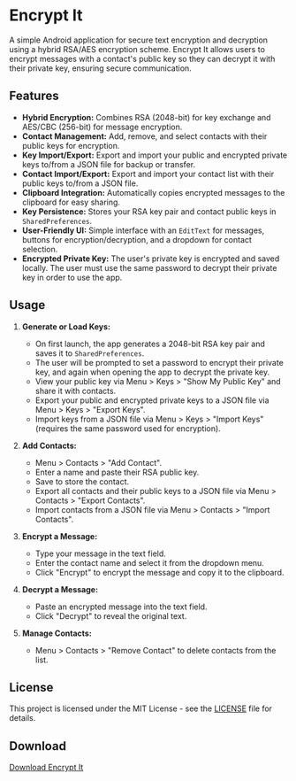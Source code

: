 # Encrypt It

A simple Android application for secure text encryption and decryption using a hybrid RSA/AES encryption scheme. Encrypt It allows users to encrypt messages with a contact's public key so they can decrypt it with their private key, ensuring secure communication.

## Features

-   **Hybrid Encryption:** Combines RSA (2048-bit) for key exchange and AES/CBC (256-bit) for message encryption.
-   **Contact Management:** Add, remove, and select contacts with their public keys for encryption.
-   **Key Import/Export:** Export and import your public and encrypted private keys to/from a JSON file for backup or transfer.
-   **Contact Import/Export:** Export and import your contact list with their public keys to/from a JSON file.
-   **Clipboard Integration:** Automatically copies encrypted messages to the clipboard for easy sharing.
-   **Key Persistence:** Stores your RSA key pair and contact public keys in `SharedPreferences`.
-   **User-Friendly UI:** Simple interface with an `EditText` for messages, buttons for encryption/decryption, and a dropdown for contact selection.
-   **Encrypted Private Key:** The user's private key is encrypted and saved locally. The user must use the same password to decrypt their private key in order to use the app.

## Usage

1.  **Generate or Load Keys:**
    
    -   On first launch, the app generates a 2048-bit RSA key pair and saves it to `SharedPreferences`.
    -   The user will be prompted to set a password to encrypt their private key, and again when opening the app to decrypt the private key.
    -   View your public key via Menu > Keys > "Show My Public Key" and share it with contacts.
    -   Export your public and encrypted private keys to a JSON file via Menu > Keys > "Export Keys".
    -   Import keys from a JSON file via Menu > Keys > "Import Keys" (requires the same password used for encryption).
2.  **Add Contacts:**
    
    -   Menu > Contacts > "Add Contact".
    -   Enter a name and paste their RSA public key.
    -   Save to store the contact.
    -   Export all contacts and their public keys to a JSON file via Menu > Contacts > "Export Contacts".
    -   Import contacts from a JSON file via Menu > Contacts > "Import Contacts".
3.  **Encrypt a Message:**
    
    -   Type your message in the text field.
    -   Enter the contact name and select it from the dropdown menu.
    -   Click "Encrypt" to encrypt the message and copy it to the clipboard.
4.  **Decrypt a Message:**
    
    -   Paste an encrypted message into the text field.
    -   Click "Decrypt" to reveal the original text.
5.  **Manage Contacts:**
    
    -   Menu > Contacts > "Remove Contact" to delete contacts from the list.

## License

This project is licensed under the MIT License - see the [LICENSE](LICENSE) file for details.

## Download

[Download Encrypt It](https://github.com/ils94/Encrypt_It/releases/download/v4/Encrypt-It-v4.apk)
